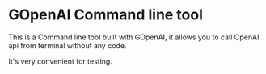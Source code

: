 # GOpenAI Command line tool

This is a Command line tool built with GOpenAI, it allows you to call OpenAI api from terminal without any code.

It's very convenient for testing.